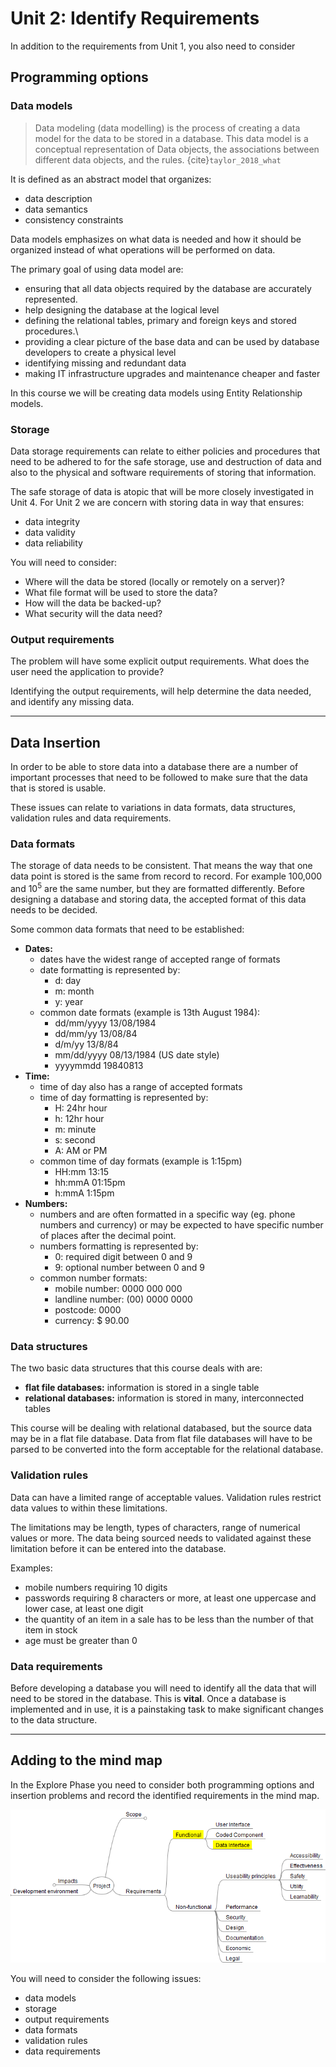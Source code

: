 # Unit 2: Identify Requirements
In addition to the requirements from Unit 1, you also need to consider

## Programming options
### Data models
> Data modeling (data modelling) is the process of creating a data model for the data to be stored in a database. This data model is a conceptual representation of Data objects, the associations between different data objects, and the rules. {cite}`taylor_2018_what` 

It is defined as an abstract model that organizes:
- data description
- data semantics
- consistency constraints 

Data models emphasizes on what data is needed and how it should be organized instead of what operations will be performed on data. 

The primary goal of using data model are:
- ensuring that all data objects required by the database are accurately represented.
- help designing the database at the logical level
- defining the relational tables, primary and foreign keys and stored procedures.\
- providing a clear picture of the base data and can be used by database developers to create a physical level
- identifying missing and redundant data
- making IT infrastructure upgrades and maintenance cheaper and faster

In this course we will be creating data models using Entity Relationship models.

### Storage
Data storage requirements can relate to either policies and procedures that need to be adhered to for 
the safe storage, use and destruction of data and also to the physical and software requirements of 
storing that information. 

The safe storage of data is atopic that will be more closely investigated in Unit 4. For Unit 2 we are concern with storing data in way that ensures:
- data integrity
- data validity
- data reliability

You will need to consider:
- Where will the data be stored (locally or remotely on a server)?
- What file format will be used to store the data?
- How will the data be backed-up?
- What security will the data need?

### Output requirements
The problem will have some explicit output requirements. What does the user need the application to provide?

Identifying the output requirements, will help determine the data needed, and identify any missing data.

---
## Data Insertion
In order to be able to store data into a database there are a number of important processes that need to be followed to make sure that the data that is stored is usable.

These issues can relate to variations in data formats, data structures, validation rules and data 
requirements.

### Data formats
The storage of data needs to be consistent. That means the way that one data point is stored is the same from record to record. For example 100,000 and $10^5$ are the same number, but they are formatted differently. Before designing a database and storing data, the accepted format of this data needs to be decided.

Some common data formats that need to be established:
- **Dates:** 
  - dates have the widest range of accepted range of formats
  - date formatting is represented by:
    - d: day 
    - m: month
    - y: year
  - common date formats (example is 13th August 1984):
    - dd/mm/yyyy    13/08/1984
    - dd/mm/yy      13/08/84
    - d/m/yy        13/8/84
    - mm/dd/yyyy    08/13/1984 (US date style)
    - yyyymmdd      19840813
- **Time:**
  - time of day also has a range of accepted formats
  - time of day formatting is represented by:
    - H: 24hr hour
    - h: 12hr hour
    - m: minute
    - s: second
    - A: AM or PM
  - common time of day formats (example is 1:15pm)
    - HH:mm     13:15
    - hh:mmA    01:15pm 
    - h:mmA     1:15pm
- **Numbers:**
  - numbers and are often formatted in a specific way (eg. phone numbers and currency) or may be expected to have specific number of places after the decimal point.
  - numbers formatting is represented by:
    - 0: required digit between 0 and 9
    - 9: optional number between 0 and 9
  - common number formats:
    - mobile number:    0000 000 000
    - landline number:  (00) 0000 0000
    - postcode:         0000
    - currency:         $ 90.00         

### Data structures
The two basic data structures that this course deals with are:
- **flat file databases:** information is stored in a single table
- **relational databases:** information is stored in many, interconnected tables

This course will be dealing with relational databased, but the source data may be in a flat file database. Data from flat file databases will have to be parsed to be converted into the form acceptable for the relational database.

### Validation rules
Data can have a limited range of acceptable values. Validation rules restrict data values to within these limitations.

The limitations may be length, types of characters, range of numerical values or more. The data being sourced needs to validated against these limitation before it can be entered into the database.

Examples:
- mobile numbers requiring 10 digits
- passwords requiring 8 characters or more, at least one uppercase and lower case, at least one digit
- the quantity of an item in a sale has to be less than the number of that item in stock
- age must be greater than 0

### Data requirements
Before developing a database you will need to identify all the data that will need to be stored in the database. This is **vital**. Once a database is implemented and in use, it is a painstaking task to make significant changes to the data structure.

---
## Adding to the mind map
In the Explore Phase you need to consider both programming options and insertion problems and record the identified requirements in the mind map.

![mind map data](../assests/mm_data.png)

You will need to consider the following issues:
- data models
- storage
- output requirements
- data formats
- validation rules
- data requirements